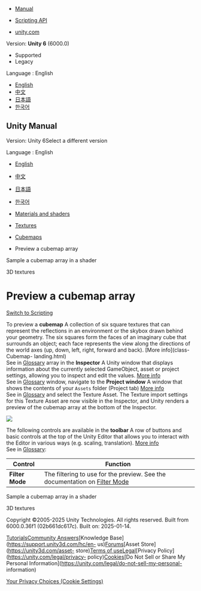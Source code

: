 [](https://docs.unity3d.com)

  * [Manual](../Manual/index.html)
  * [Scripting API](../ScriptReference/index.html)

  * [unity.com](https://unity.com/)

Version: **Unity 6** (6000.0)

  * Supported
  * Legacy

Language : English

  * [English](/Manual/class-CubemapArray.html)
  * [中文](/cn/current/Manual/class-CubemapArray.html)
  * [日本語](/ja/current/Manual/class-CubemapArray.html)
  * [한국어](/kr/current/Manual/class-CubemapArray.html)

[](https://docs.unity3d.com)

## Unity Manual

Version: Unity 6Select a different version

Language : English

  * [English](/Manual/class-CubemapArray.html)
  * [中文](/cn/current/Manual/class-CubemapArray.html)
  * [日本語](/ja/current/Manual/class-CubemapArray.html)
  * [한국어](/kr/current/Manual/class-CubemapArray.html)

  * [Materials and shaders](materials-and-shaders.html)
  * [Textures](Textures-landing.html)
  * [Cubemaps](class-Cubemap-landing.html)
  * Preview a cubemap array

[](class-CubemapArray-use-in-shader.html)

Sample a cubemap array in a shader

[](class-Texture3D.html)

3D textures

# Preview a cubemap array

[Switch to Scripting](../ScriptReference/CubemapArray.html "Go to CubemapArray
page in the Scripting Reference")

To preview a **cubemap** A collection of six square textures that can
represent the reflections in an environment or the skybox drawn behind your
geometry. The six squares form the faces of an imaginary cube that surrounds
an object; each face represents the view along the directions of the world
axes (up, down, left, right, forward and back). [More info](class-Cubemap-
landing.html)  
See in [Glossary](Glossary.html#Cubemap) array in the **Inspector** A Unity
window that displays information about the currently selected GameObject,
asset or project settings, allowing you to inspect and edit the values. [More
info](UsingTheInspector.html)  
See in [Glossary](Glossary.html#Inspector) window, navigate to the **Project
window** A window that shows the contents of your `Assets` folder (Project
tab) [More info](ProjectView.html)  
See in [Glossary](Glossary.html#Projectwindow) and select the Texture Asset.
The Texture import settings for this Texture Asset are now visible in the
Inspector, and Unity renders a preview of the cubemap array at the bottom of
the Inspector.

![](../uploads/Main/cubemap-array-preview.png)

The following controls are available in the **toolbar** A row of buttons and
basic controls at the top of the Unity Editor that allows you to interact with
the Editor in various ways (e.g. scaling, translation). [More
info](Toolbar.html)  
See in [Glossary](Glossary.html#Toolbar):

**Control** | **Function**  
---|---  
**Filter Mode** | The filtering to use for the preview. See the documentation on [Filter Mode](../ScriptReference/FilterMode.html)  
  
[](class-CubemapArray-use-in-shader.html)

Sample a cubemap array in a shader

[](class-Texture3D.html)

3D textures

Copyright ©2005-2025 Unity Technologies. All rights reserved. Built from
6000.0.36f1 (02b661dc617c). Built on: 2025-01-14.

[Tutorials](https://learn.unity.com/)[Community
Answers](https://answers.unity3d.com)[Knowledge
Base](https://support.unity3d.com/hc/en-
us)[Forums](https://forum.unity3d.com)[Asset Store](https://unity3d.com/asset-
store)[Terms of
use](https://docs.unity3d.com/Manual/TermsOfUse.html)[Legal](https://unity.com/legal)[Privacy
Policy](https://unity.com/legal/privacy-
policy)[Cookies](https://unity.com/legal/cookie-policy)[Do Not Sell or Share
My Personal Information](https://unity.com/legal/do-not-sell-my-personal-
information)

[Your Privacy Choices (Cookie Settings)](javascript:void\(0\);)

